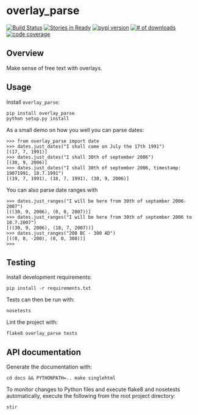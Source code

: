 # overlay_parse

[![Build Status](https://secure.travis-ci.org/fakedrake/overlay_parse.png)](http://travis-ci.org/fakedrake/overlay-parse)
[![Stories in Ready](https://badge.waffle.io/fakedrake/overlay_parse.png?label=ready)](https://waffle.io/fakedrake/overlay-parse) [![pypi version](https://badge.fury.io/py/overlay-parse.png)](http://badge.fury.io/py/overlay-parse)
[![# of downloads](https://pypip.in/d/overlay_parse/badge.png)](https://crate.io/packages/overlay-parse?version=latest)
[![code coverage](https://coveralls.io/repos/fakedrake/overlay_parse/badge.png?branch=master)](https://coveralls.io/r/fakedrake/overlay-parse?branch=master)

## Overview

Make sense of free text with overlays.

## Usage

Install `overlay_parse`:

    pip install overlay_parse
	python setup.py install

As a small demo on how you well you can parse dates:


	>>> from overlay_parse import date
	>>> dates.just_dates("I shall come on July the 17th 1991")
	[(17, 7, 1991)]
	>>> dates.just_dates("I shall 30th of september 2006")
	[(30, 9, 2006)]
	>>> dates.just_dates("I shall 30th of september 2006, timestamp: 19071991, 18.7.1991")
	[(19, 7, 1991), (18, 7, 1991), (30, 9, 2006)]

You can also parse date ranges with

	>>> dates.just_ranges("I will be here from 30th of september 2006-2007")
	[((30, 9, 2006), (0, 0, 2007))]
	>>> dates.just_ranges("I will be here from 30th of september 2006 to 18.7.2007")
	[((30, 9, 2006), (18, 7, 2007))]
	>>> dates.just_ranges("200 BC - 300 AD")
	[((0, 0, -200), (0, 0, 300))]
	>>>

<!-- ## Documentation -->

<!-- [API Documentation](http://overlay_parse.rtfd.org) -->

## Testing

Install development requirements:

    pip install -r requirements.txt

Tests can then be run with:

    nosetests

Lint the project with:

    flake8 overlay_parse tests

## API documentation

Generate the documentation with:

    cd docs && PYTHONPATH=.. make singlehtml

To monitor changes to Python files and execute flake8 and nosetests
automatically, execute the following from the root project directory:

    stir
